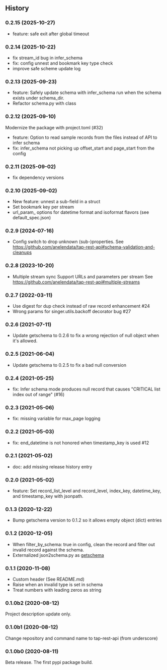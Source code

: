 ## History

### 0.2.15 (2025-10-27)
- feature: safe exit after global timeout

### 0.2.14 (2025-10-22)
- fix stream_id bug in infer_schema
- fix: config unnest and bookmark key type check
- improve safe scheme update log

### 0.2.13 (2025-09-23)
- feature: Safely update schema with infer_schema run when the schema exists under schema_dir.
- Refactor schema.py with class

### 0.2.12 (2025-09-10)
Modernize the package with project.toml (#32)
- feature: Option to read sample records from the files instead of API to infer schema
- fix: infer_schema not picking up offset_start and page_start from the config

### 0.2.11 (2025-09-02)
- fix dependency versions

### 0.2.10 (2025-09-02)

- New feature: unnest a sub-field in a struct
- Set bookmark key per stream
- url_param_ options for datetime format and isoformat flavors (see default_spec.json)

### 0.2.9 (2024-07-16)

- Config switch to drop unknown (sub-)properties.
  See https://github.com/anelendata/tap-rest-api#schema-validation-and-cleanups


### 0.2.8 (2023-10-20)

- Multiple stream sync
  Support URLs and parameters per stream
  See https://github.com/anelendata/tap-rest-api#multiple-streams

### 0.2.7 (2022-03-11)

- Use digest for dup check instead of raw record enhancement #24
- Wrong params for singer.utils.backoff decorator bug #27

### 0.2.6 (2021-07-11)

- Update getschema to 0.2.6 to fix a wrong rejection of null object when it's allowed.


### 0.2.5 (2021-06-04)

- Update getschema to 0.2.5 to fix a bad null conversion

### 0.2.4 (2021-05-25)

- fix: Infer schema mode produces null record that causes "CRITICAL list index out of range" (#16)

### 0.2.3 (2021-05-06)

- fix: missing variable for max_page logging

### 0.2.2 (2021-05-03)

- fix: end_datetime is not honored when timestamp_key is used #12

### 0.2.1 (2021-05-02)

- doc: add missing release history entry

### 0.2.0 (2021-05-02)

- feature: Set record_list_level and record_level, index_key, datetime_key, and timestamp_key with jsonpath.

### 0.1.3 (2020-12-22)

- Bump getschema version to 0.1.2 so it allows empty object (dict) entries

### 0.1.2 (2020-12-05)

- When filter_by_schema: true in config, clean the record and filter out
  invalid record against the schema.
- Externalized json2schema.py as [getschema](https://pypi.org/project/getschema/)

### 0.1.1 (2020-11-08)

- Custom header (See README.md)
- Raise when an invalid type is set in schema
- Treat numbers with leading zeros as string

### 0.1.0b2 (2020-08-12)

Project description update only.

### 0.1.0b1 (2020-08-12)

Change repository and command name to tap-rest-api (from underscore)

### 0.1.0b0 (2020-08-11)

Beta release. The first pypi package build.
